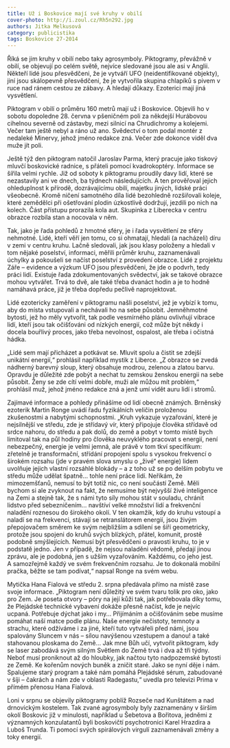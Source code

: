 ```yaml
---
title: Už i Boskovice mají své kruhy v obilí
cover-photo: http://i.zoul.cz/Rh5n292.jpg
authors: Jitka Melkusová
category: publicistika
tags: Boskovice 27-2014 
---
```


Říká se jim kruhy v obilí nebo taky agrosymboly. Piktogramy, převážně v obilí, se objevují po celém světě, nejvíce sledované jsou ale asi v Anglii. Někteří lidé jsou přesvědčeni, že je vytváří UFO (neidentifikované objekty), jiní jsou skálopevně přesvědčeni, že je vytvořila skupina chlapíků s pivem v ruce nad ránem cestou ze zábavy. A hledají důkazy. Ezoterici mají jiná vysvětlení.

Piktogram v obilí o průměru 160 metrů mají už i Boskovice. Objevili ho v sobotu dopoledne 28. června v pšeničném poli za někdejší Hurábovou cihelnou severně od zástavby, mezi silnicí na Chrudichromy a kolejemi. Večer tam ještě nebyl a ráno už ano. Svědectví o tom podal montér z nedaleké Minervy, jehož jméno redakce zná. Večer zde dokonce viděl dva muže jít poli. 

Ještě týž den piktogram natočil Jaroslav Parma, který pracuje jako tiskový mluvčí boskovické radnice, s přáteli pomocí kvadrokoptéry. Informace se šířila velmi rychle. Již od soboty k piktogramu proudily davy lidí, které se nezastavily ani ve dnech, ba týdnech následujících. A ten prověřoval jejich ohleduplnost k přírodě, dozrávajícímu obilí, majetku jiných, lidské práci všeobecně. Kromě ničení samotného díla lidé bezohledně rozšiřovali koleje, které zemědělci při ošetřování plodin úzkostlivě dodržují, jezdili po nich na kolech. Část přístupu prorazila kola aut. Skupinka z Liberecka v centru obrazce rozbila stan a nocovala v něm.

Tak, jako je řada pohledů z hmotné sféry, je i řada vysvětlení ze sféry nehmotné. Lidé, kteří věří jen tomu, co si ohmatají, hledali (a nacházeli) díru v zemi v centru kruhu. Lačně sledovali, jak jsou klasy položeny a hledali v tom nějaké poselství, informaci, měřili průměr kruhu, zaznamenávali úchylky a pokoušeli se načíst poselství z provedení obrazce. Lidé z projektu Záře – evidence a výzkum UFO jsou přesvědčeni, že jde o podvrh, tedy práci lidí. Existuje řada zdokumentovaných svědectví, jak se takové obrazce mohou vytvářet. Trvá to dvě, ale také třeba dvanáct hodin a je to hodně namáhavá práce, již je třeba dopředu pečlivě naprojektovat.

Lidé ezotericky zaměření v piktogramu našli poselství, jež je vybízí k tomu, aby do místa vstupovali a nechávali ho na sebe působit. Jemněhmotné bytosti, jež ho měly vytvořit, tak podle vesmírného plánu ovlivňují vibrace lidí, kteří jsou tak očišťováni od nízkých energií, což může být někdy i docela bouřlivý proces, jako třeba nevolnost, ospalost, ale třeba i očistná hádka.

„Lidé sem mají přicházet a potkávat se. Mluvit spolu a čistit se zdejší unikátní energií,“ prohlásil například mystik z Liberce. „Z obrazce se zvedá nádherný barevný sloup, který obsahuje modrou, zelenou a zlatou barvu. Opravdu je důležité zde pobýt a nechat tu zemskou ženskou energii na sebe působit. Ženy se zde cítí velmi dobře, muži ale můžou mít problém,“ prohlásil muž, jehož jméno redakce zná a jenž umí vidět auru lidí i stromů.

Zajímavé informace a pohledy přinášíme od lidí obecně známých. Brněnský ezoterik Martin Ronge uvádí řadu fyzikálních veličin proloženou zkušenostmi a nabytými schopnostmi. „Kruh vykazuje vyzařování, které je nejsilnější ve středu, zde je střídavý vír, který připojuje člověka střídavě od srdce nahoru, do středu a pak dolů, do země a pobyt v tomto místě bych limitoval tak na půl hodiny pro člověka neuvyklého pracovat s energií, není nebezpečný, energie je velmi jemná, ale právě v tom tkví specifikum: zřetelně je transformační, střídání propojení spolu s vysokou frekvencí o širokém rozsahu (jde v pravém slova smyslu o „živé“ energie) lidem uvolňuje jejich vlastní rozsáhlé blokády – a z toho už se po delším pobytu ve středu může udělat špatně… tohle není práce lidí. Neříkám, že mimozemšťanů, nemusí to být totiž nic, co není součástí Země. Měli bychom si ale zvyknout na fakt, že nemusíme být nejvyšší živé inteligence na Zemi a stejně tak, že s námi tyto síly mohou stát v souladu, chránit lidstvo před sebezničením… navštíví velké množství lidí a frekvenční naladění roznesou do širokého okolí. V ten okamžik, kdy do kruhu vstoupí a naladí se na frekvenci, stávají se retranslátorem energií, jsou živým přepojovačem směrem ke svým nejbližším a sdílení se šíří geometricky, protože jsou spojeni do kruhů svých blízkých, přátel, komunit, prostě podobně smýšlejících. Nemusí být přesvědčeni o pravosti kruhu, to je v podstatě jedno. Jen v případě, že nejsou naladěni vědomě, předají jinou zprávu, ale je podobná, jen s užším vyzařováním. Každému, co jeho jest. A samozřejmě každý ve svém frekvenčním rozsahu. Je to dokonalá mobilní pračka, běžte se tam podívat,“ napsal Ronge na svém webu.

Mytička Hana Fialová ve středu 2. srpna předávala přímo na místě zase svoje informace. „Piktogram není důležitý ve svém tvaru tolik pro oko, jako pro Zem. Je poseta otvory – póry na její kůži tak, jak potřebovala díky tomu, že Plejádské technické vybavení dokáže přesně načíst, kde je nejvíc ucpaná. Potřebuje dýchat jako i my… Přijímáním a očišťováním sebe musíme pomáhat naší matce podle plánu. Naše energie nečistoty, temnoty a strachu, které odžíváme i za jiné, kteří tuto vytvářeli před námi, jsou spalovány Sluncem v nás – sílou navýšenou vzestupem a danou! a také stahovanou ploskama do Země… Jak mne Bůh učí, vytvořit piktogram, kdy se laser zabodává svým silným Světlem do Země trvá i dva až tři týdny. Neboť musí proniknout až do hloubky, jak načtou tyto nadpozemské bytosti ze Země. Ke kořenům nových buněk a zničit staré. Jako se nyní děje i nám. Spalujeme starý program a také nám pomáhá Plejádské sérum, zabudované v šíji – čakrách a nám zde v oblasti Radegastu,“ uvedla pro televizi Prima v přímém přenosu Hana Fialová.

Loni v srpnu se objevily piktogramy poblíž Rozseče nad Kunštátem a nad drnovickým kostelem. Tak zvané agrosymboly byly zaznamenány v širším okolí Boskovic již v minulosti, například u Šebetova a Bořitova, jedněmi z významných konzulatantů byli boskovičtí psychotronici Karel Hrazdira a Luboš Trunda. Ti pomocí svých spirálových virgulí zaznamenávali změny a toky energií.
